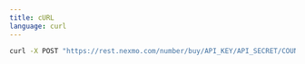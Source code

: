```yaml
---
title: cURL
language: curl
---
```


````bash
curl -X POST "https://rest.nexmo.com/number/buy/API_KEY/API_SECRET/COUNTRY/MSISDN"
````
